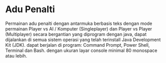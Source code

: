 # Adu Penalti
Permainan adu penalti dengan antarmuka berbasis teks dengan mode permainan Player vs AI / Komputer (Singleplayer) dan Player vs Player (Multiplayer) secara bergantian yang diprogram dengan java, dapat dijalankan di semua sistem operasi yang telah terinstall Java Development Kit (JDK).
dapat berjalan di program: Command Prompt, Power Shell, Terminal dan Bash. dengan ukuran layar console minimal 80 monospace atau lebih.